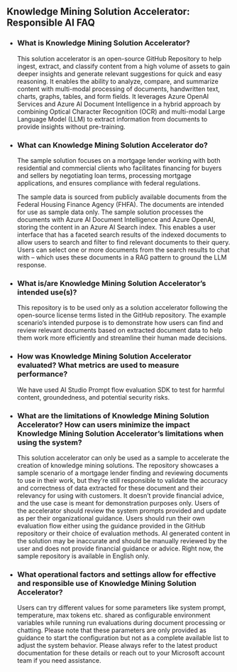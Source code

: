 ## Knowledge Mining Solution Accelerator: Responsible AI FAQ
- ### What is Knowledge Mining Solution Accelerator?

  This solution accelerator is an open-source GitHub Repository to help ingest, extract, and classify content from a high volume of assets to gain deeper insights and generate relevant suggestions for quick and easy reasoning. It enables the ability to analyze, compare, and summarize content with multi-modal processing of documents, handwritten text, charts, graphs, tables, and form fields. It leverages Azure OpenAI Services and Azure AI Document Intelligence in a hybrid approach by combining Optical Character Recognition (OCR) and multi-modal Large Language Model (LLM) to extract information from documents to provide insights without pre-training.

- ### What can Knowledge Mining Solution Accelerator do? 
  The sample solution focuses on a mortgage lender working with both residential and commercial clients who facilitates financing for buyers and sellers by negotiating loan terms, processing mortgage applications, and ensures compliance with federal regulations.

  The sample data is sourced from publicly available documents from the Federal Housing Finance Agency (FHFA). The documents are intended for use as sample data only. The sample solution processes the documents with Azure AI Document Intelligence and Azure OpenAI, storing the content in an Azure AI Search index. This enables a user interface that has a faceted search results of the indexed documents to allow users to search and filter to find relevant documents to their query. Users can select one or more documents from the search results to chat with – which uses these documents in a RAG pattern to ground the LLM response.
  
- ### What is/are Knowledge Mining Solution Accelerator’s intended use(s)?

  This repository is to be used only as a solution accelerator following the open-source license terms listed in the GitHub repository. The example scenario’s intended purpose is to demonstrate how users can find and review relevant documents based on extracted document data to help them work more efficiently and streamline their human made decisions.

- ### How was Knowledge Mining Solution Accelerator evaluated? What metrics are used to measure performance?
  
  We have used AI Studio Prompt flow evaluation SDK to test for harmful content, groundedness, and potential security risks. 
  
- ### What are the limitations of Knowledge Mining Solution Accelerator? How can users minimize the impact Knowledge Mining Solution Accelerator’s limitations when using the system?
  
  This solution accelerator can only be used as a sample to accelerate the creation of knowledge mining solutions. The repository showcases a sample scenario of a mortgage lender finding and reviewing documents to use in their work, but they’re still responsible to validate the accuracy and correctness of data extracted for these document and their relevancy for using with customers. It doesn’t provide financial advice, and the use case is meant for demonstration purposes only. Users of the accelerator should review the system prompts provided and update as per their organizational guidance. Users should run their own evaluation flow either using the guidance provided in the GitHub repository or their choice of evaluation methods. AI generated content in the solution may be inaccurate and should be manually reviewed by the user and does not provide financial guidance or advice. Right now, the sample repository is available in English only.

- ### What operational factors and settings allow for effective and responsible use of Knowledge Mining Solution Accelerator?
  
  Users can try different values for some parameters like system prompt, temperature, max tokens etc. shared as configurable environment variables while running run evaluations during document processing or chatting. Please note that these parameters are only provided as guidance to start the configuration but not as a complete available list to adjust the system behavior. Please always refer to the latest product documentation for these details or reach out to your Microsoft account team if you need assistance.